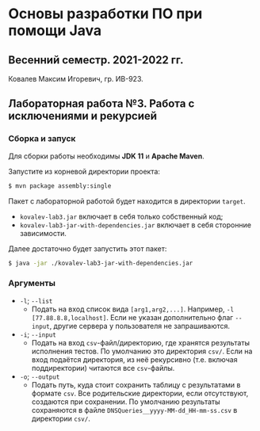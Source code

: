 # Основы разработки ПО при помощи Java

## Весенний семестр. 2021-2022 гг.

Ковалев Максим Игоревич, гр. ИВ-923.

## Лабораторная работа №3. Работа с исключениями и рекурсией

### Сборка и запуск

Для сборки работы необходимы **JDK 11** и **Apache Maven**.

Запустите из корневой директории проекта:
```sh
$ mvn package assembly:single
```

Пакет с лабораторной работой будет находится в директории `target`.
* `kovalev-lab3.jar` включает в себя только собственный код;
* `kovalev-lab3-jar-with-dependencies.jar` включает в себя сторонние зависимости.

Далее достаточно будет запустить этот пакет:
```sh
$ java -jar ./kovalev-lab3-jar-with-dependencies.jar
```

### Аргументы

* `-l`; `--list`
  * Подать на вход список вида `[arg1,arg2,...]`. Например, `-l [77.88.8.8,localhost]`.
    Если не указан дополнительно флаг `--input`, другие сервера у пользователя не запрашиваются.
* `-i`; `--input`
  * Подать на вход `csv`-файл/директорию, где хранятся результаты исполнения тестов.
    По умолчанию это директория `csv/`.
    Если на вход подаётся директория, из неё рекурсивно (т.е. включая поддиректории) читаются все `csv`-файлы.
* `-o`; `--output`
  * Подать путь, куда стоит сохранить таблицу с результатами в формате `csv`.
    Все родительские директории, если отсутствуют, создаются при сохранении.
    По умолчанию результаты сохраняются в файле `DNSQueries__yyyy-MM-dd_HH-mm-ss.csv` в директории `csv/`.